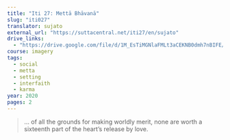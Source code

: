 ```yaml
---
title: "Iti 27: Mettā Bhāvanā"
slug: "iti027"
translator: sujato
external_url: "https://suttacentral.net/iti27/en/sujato"
drive_links:
  - "https://drive.google.com/file/d/1M_EsTiMGNlaFMLt3aCEKNB0dmh7nBIFE/view?usp=drivesdk"
course: imagery
tags:
  - social
  - metta
  - setting
  - interfaith
  - karma
year: 2020
pages: 2
---
```


> … of all the grounds for making worldly merit, none are worth a sixteenth part of the heart’s release by love.
